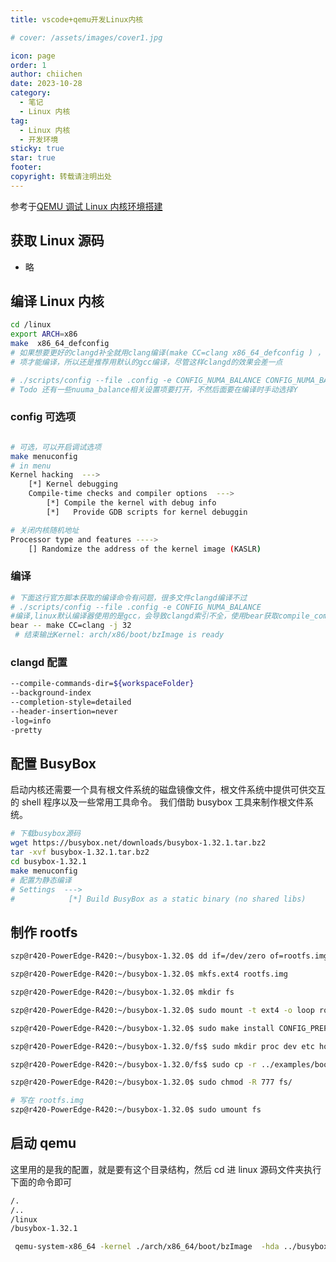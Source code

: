 ```yaml
---
title: vscode+qemu开发Linux内核

# cover: /assets/images/cover1.jpg

icon: page
order: 1
author: chiichen
date: 2023-10-28
category:
  - 笔记
  - Linux 内核
tag:
  - Linux 内核
  - 开发环境
sticky: true
star: true
footer:
copyright: 转载请注明出处
---
```


参考于[QEMU 调试 Linux 内核环境搭建](http://kerneltravel.net/blog/2021/debug_kernel_szp/)

## 获取 Linux 源码

- 略

## 编译 Linux 内核

```bash
cd /linux
export ARCH=x86
make  x86_64_defconfig
# 如果想要更好的clangd补全就用clang编译(make CC=clang x86_64_defconfig ) ，但是clang在部分模块可能需要特殊的编译选
# 项才能编译，所以还是推荐用默认的gcc编译，尽管这样clangd的效果会差一点

# ./scripts/config --file .config -e CONFIG_NUMA_BALANCE CONFIG_NUMA_BALANCING_DEFAULT_ENABLED CONFIG_NUMA
# Todo 还有一些nuuma_balance相关设置项要打开，不然后面要在编译时手动选择Y
```

### config 可选项

```bash

# 可选，可以开启调试选项
make menuconfig
# in menu
Kernel hacking  --->
    [*] Kernel debugging
    Compile-time checks and compiler options  --->
        [*] Compile the kernel with debug info
        [*]   Provide GDB scripts for kernel debuggin

# 关闭内核随机地址
Processor type and features ---->
    [] Randomize the address of the kernel image (KASLR)
```

### 编译

```bash
# 下面这行官方脚本获取的编译命令有问题，很多文件clangd编译不过
# ./scripts/config --file .config -e CONFIG_NUMA_BALANCE
#编译,linux默认编译器使用的是gcc，会导致clangd索引不全，使用bear获取compile_command.json，索引后可以改成 make -j 32
bear -- make CC=clang -j 32
 # 结束输出Kernel: arch/x86/boot/bzImage is ready
```

### clangd 配置

```bash
--compile-commands-dir=${workspaceFolder}
--background-index
--completion-style=detailed
--header-insertion=never
-log=info
-pretty

```

## 配置 BusyBox

启动内核还需要一个具有根文件系统的磁盘镜像文件，根文件系统中提供可供交互的 shell 程序以及一些常用工具命令。
我们借助 busybox 工具来制作根文件系统。

```bash
# 下载busybox源码
wget https://busybox.net/downloads/busybox-1.32.1.tar.bz2
tar -xvf busybox-1.32.1.tar.bz2
cd busybox-1.32.1
make menuconfig
# 配置为静态编译
# Settings  --->
#            [*] Build BusyBox as a static binary (no shared libs)
```

## 制作 rootfs

```bash
szp@r420-PowerEdge-R420:~/busybox-1.32.0$ dd if=/dev/zero of=rootfs.img bs=1M count=10

szp@r420-PowerEdge-R420:~/busybox-1.32.0$ mkfs.ext4 rootfs.img

szp@r420-PowerEdge-R420:~/busybox-1.32.0$ mkdir fs

szp@r420-PowerEdge-R420:~/busybox-1.32.0$ sudo mount -t ext4 -o loop rootfs.img ./fs

szp@r420-PowerEdge-R420:~/busybox-1.32.0$ sudo make install CONFIG_PREFIX=./fs

szp@r420-PowerEdge-R420:~/busybox-1.32.0/fs$ sudo mkdir proc dev etc home mnt

szp@r420-PowerEdge-R420:~/busybox-1.32.0/fs$ sudo cp -r ../examples/bootfloppy/etc/* etc/

szp@r420-PowerEdge-R420:~/busybox-1.32.0$ sudo chmod -R 777 fs/

# 写在 rootfs.img
szp@r420-PowerEdge-R420:~/busybox-1.32.0$ sudo umount fs
```

## 启动 qemu

这里用的是我的配置，就是要有这个目录结构，然后 cd 进 linux 源码文件夹执行下面的命令即可

```bash
/.
/..
/linux
/busybox-1.32.1
```

```bash
 qemu-system-x86_64 -kernel ./arch/x86_64/boot/bzImage  -hda ../busybox-1.32.1/rootfs.img  -append "root=/dev/sda console=ttyS0" -nographic
```
